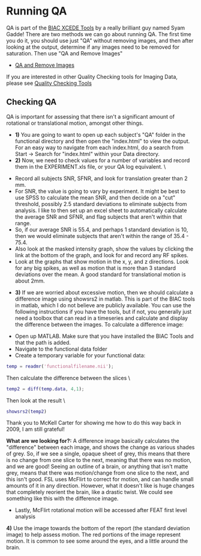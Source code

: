 # Running QA

QA is part of the [BIAC XCEDE Tools](http://www-calit2.nbirn.net/tools/bxh_tools/index.shtm) by a really brilliant guy named Syam Gadde!  There are two methods we can go about running QA.  The first time you do it, you should use just "QA" without removing images, and then after looking at the output, determine if any images need to be removed for saturation.  Then use "QA and Remove Images"

 - [QA and Remove Images](qa-and-remove-images.md)

If you are interested in other Quality Checking tools for Imaging Data, please see [Quality Checking Tools](quality-checking-tools.md)

## Checking QA
QA is important for assessing that there isn't a significant amount of rotational or translational motion, amongst other things.

 - **1)** You are going to want to open up each subject's "QA" folder in the functional directory and then open the "index.html" to view the output.  For an easy way to navigate from each index.html, do a search from Start -> Search for "index.html" within your Data directory.
 - **2)** Now, we need to check values for a number of variables and record them in the EXPERIMENT.xls file, or your QA log equivalent. \\
  * Record all subjects SNR, SFNR, and look for translation greater than 2 mm.  
  * For SNR, the value is going to vary by experiment.  It might be best to use SPSS to calculate the mean SNR, and then decide on a "cut" threshold, possibly 2.5 standard deviations to eliminate subjects from analysis.  I like to then set up an excel sheet to automatically calculate the average SNR and SFNR, and flag subjects that aren't within that range.
   * So, if our average SNR is 55.4, and perhaps 1 standard deviation is 10, then we would eliminate subjects that aren't within the range of 35.4 - 75.4.
  * Also look at the masked intensity graph, show the values by clicking the link at the bottom of the graph, and look for and record any RF spikes.
  * Look at the graphs that show motion in the x, y, and z directions.  Look for any big spikes, as well as motion that is more than 3 standard deviations over the mean.  A good standard for translational motion is about 2mm.
 - **3)** If we are worried about excessive motion, then we should calculate a difference image using showsrs2 in matlab. This is part of the BIAC tools in matlab, which I do not believe are publicly available.  You can use the following instructions if you have the tools, but if not, you generally just need a toolbox that can read in a timeseries and calculate and display the difference between the images.  To calculate a difference image:
  * Open up MATLAB.  Make sure that you have installed the BIAC Tools and that the path is added.
  * Navigate to the functional data folder
  * Create a temporary variable for your functional data:

```matlab
temp = readmr('functionalfilename.nii');
```

Then calculate the difference between the slices \\

```matlab
temp2 = diff(temp.data, 4,1);
```

Then look at the result \\
```matlab
showsrs2(temp2)
```

Thank you to McKell Carter for showing me how to do this way back in 2009, I am still grateful!

**What are we looking for?:** A difference image basically calculates the "difference" between each image, and shows the change as various shades of grey.  So, if we see a single, opaque sheet of grey, this means that there is no change from one slice to the next, meaning that there was no motion, and we are good!  Seeing an outline of a brain, or anything that isn't matte grey, means that there was motion/change from one slice to the next, and this isn't good.  FSL uses McFlirt to correct for motion, and can handle small amounts of it in any direction.  However, what it doesn't like is huge changes that completely reorient the brain, like a drastic twist. We could see something like this with the difference image.

  * Lastly, McFlirt rotational motion will be accessed after FEAT first level analysis

**4)** Use the image towards the bottom of the report (the standard deviation image) to help assess motion.  The red portions of the image represent motion.  It is common to see some around the eyes, and a little around the brain.
